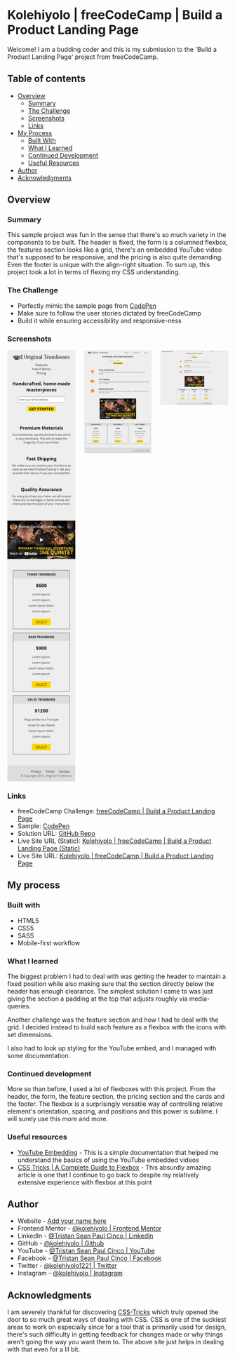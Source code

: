 # Kolehiyolo | freeCodeCamp | Build a Product Landing Page
Welcome! I am a budding coder and this is my submission to the 'Build a Product Landing Page' project from freeCodeCamp.

## Table of contents
- [Overview](#overview)
  - [Summary](#summary)
  - [The Challenge](#the-challenge)
  - [Screenshots](#screenshots)
  - [Links](#links)
- [My Process](#my-process)
  - [Built With](#built-with)
  - [What I Learned](#what-i-learned)
  - [Continued Development](#continued-development)
  - [Useful Resources](#useful-resources)
- [Author](#author)
- [Acknowledgments](#acknowledgments)

## Overview
### Summary
This sample project was fun in the sense that there's so much variety in the components to be built. The header is fixed, the form is a columned flexbox, the features section looks like a grid, there's an embedded YouTube video that's supposed to be responsive, and the pricing is also quite demanding. Even the footer is unique with the align-right situation. To sum up, this project took a lot in terms of flexing my CSS understanding.

### The Challenge
- Perfectly mimic the sample page from [CodePen](https://codepen.io/freeCodeCamp/full/RKRbwL)
- Make sure to follow the user stories dictated by freeCodeCamp
- Build it while ensuring accessibility and responsive-ness

### Screenshots
<div style="display:grid;grid-template-columns: 1fr 1fr 1fr;gap:20px;align-content: start;">
  <img src="public/images/screenshots/full-screen-shot--width-360.png" alt="full-screen-shot--width-360" width="200"/>
  <img src="public/images/screenshots/full-screen-shot--width-1024.png" alt="full-screen-shot--width-1024" width="200"/>
  <img src="public/images/screenshots/full-screen-shot--width-1920.png" alt="full-screen-shot--width-1920" width="200"/>
</div>

### Links
- freeCodeCamp Challenge: [freeCodeCamp | Build a Product Landing Page](https://www.freecodecamp.org/learn/responsive-web-design/responsive-web-design-projects/build-a-product-landing-page)
- Sample: [CodePen](https://codepen.io/freeCodeCamp/full/RKRbwL)
- Solution URL: [GitHub Repo](https://github.com/kolehiyolo/freecodecamp--build_a_product_landing_page)
- Live Site URL (Static): [Kolehiyolo | freeCodeCamp | Build a Product Landing Page (Static)](https://kolehiyolo.github.io/freecodecamp--build_a_product_landing_page/)
- Live Site URL: [Kolehiyolo | freeCodeCamp | Build a Product Landing Page](https://kolehiyolo.github.io/freecodecamp--build_a_product_landing_page/)

## My process
### Built with
- HTML5
- CSS5
- SASS
- Mobile-first workflow

### What I learned
The biggest problem I had to deal with was getting the header to maintain a fixed position while also making sure that the section directly below the header has enough clearance. The simplest solution I came to was just giving the section a padding at the top that adjusts roughly via media-queries. 

Another challenge was the feature section and how I had to deal with the grid. I decided instead to build each feature as a flexbox with the icons with set dimensions. 

I also had to look up styling for the YouTube embed, and I managed with some documentation.

### Continued development
More so than before, I used a lot of flexboxes with this project. From the header, the form, the feature section, the pricing section and the cards and the footer. The flexbox is a surprisingly versatile way of controlling relative element's orientation, spacing, and positions and this power is sublime. I will surely use this more and more.

### Useful resources
- [YouTube Embedding](https://support.google.com/youtube/answer/171780?hl=en) - This is a simple documentation that helped me understand the basics of using the YouTube embedded videos
- [CSS Tricks | A Complete Guide to Flexbox](https://css-tricks.com/snippets/css/a-guide-to-flexbox/) - This absurdly amazing article is one that I continue to go back to despite my relatively extensive experience with flexbox at this point

## Author
- Website - [Add your name here](https://www.your-site.com)
- Frontend Mentor - [@kolehiyolo | Frontend Mentor](https://www.frontendmentor.io/profile/kolehiyolo)
- LinkedIn - [@Tristan Sean Paul Cinco | LinkedIn](https://www.linkedin.com/in/tristan-sean-paul-cinco-8685061a1/)
- GitHub - [@kolehiyolo | Github](https://github.com/kolehiyolo)
- YouTube - [@Tristan Sean Paul Cinco | YouTube](https://www.youtube.com/channel/UCeQfdvq83XLp-eS4vbZZN8Q)
- Facebook - [@Tristan Sean Paul Cinco | Facebook](https://www.facebook.com/tristanseanpaul.cinco.39/)
- Twitter - [@kolehiyolo1221 | Twitter](https://twitter.com/kolehiyolo1221)
- Instagram - [@kolehiyolo | Instagram](https://www.twitter.com/yourusername)

## Acknowledgments
I am severely thankful for discovering [CSS-Tricks](https://css-tricks.com/snippets/css/a-guide-to-flexbox/) which truly opened the door to so much great ways of dealing with CSS. CSS is one of the suckiest areas to work on especially since for a tool that is primarily used for design, there's such difficulty in getting feedback for changes made or why things aren't going the way you want them to. The above site just helps in dealing with that even for a lil bit.